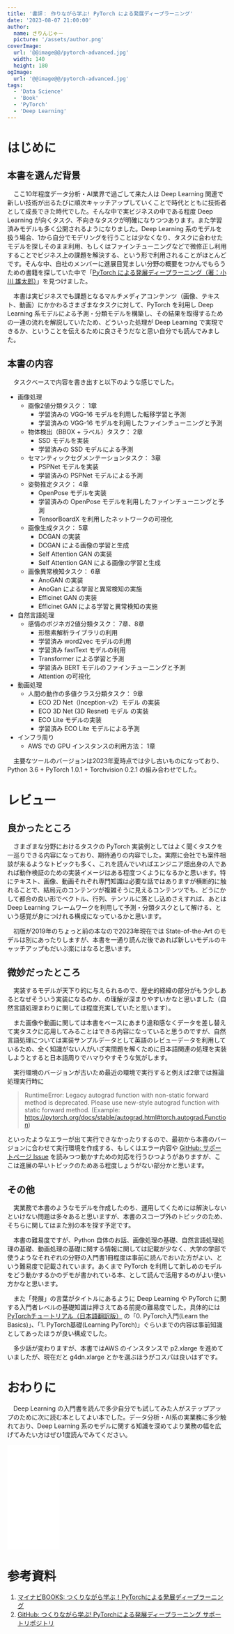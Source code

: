 ```yaml
---
title: '書評： 作りながら学ぶ! PyTorch による発展ディープラーニング'
date: '2023-08-07 21:00:00'
author:
  name: さりんじゃー
  picture: '/assets/author.png'
coverImage:
  url: '@@image@@/pytorch-advanced.jpg'
  width: 140
  height: 180
ogImage:
  url: '@@image@@/pytorch-advanced.jpg'
tags:
  - 'Data Science'
  - 'Book'
  - 'PyTorch'
  - 'Deep Learning'
---
```


# はじめに

## 本書を選んだ背景

　ここ10年程度データ分析・AI業界で過ごして来た人は Deep Learning 関連で新しい技術が出るたびに順次キャッチアップしていくことで時代とともに技術者として成長できた時代でした。そんな中で実ビジネスの中である程度 Deep Learning が向くタスク、不向きなタスクが明確になりつつあります。また学習済みモデルも多く公開されるようになりました。Deep Learning 系のモデルを扱う場合、1から自分でモデリングを行うことは少なくなり、タスクに合わせたモデルを探しそのまま利用、もしくはファインチューニングなどで微修正し利用することでビジネス上の課題を解決する、という形で利用されることがほとんどです。そんな中、自社のメンバーに進展目覚ましい分野の概要をつかんでもらうための書籍を探していた中で「[PyTorch による発展ディープラーニング（著：小川 雄太郎）](https://amzn.to/3Qu7nAB)」を見つけました。

　本書は実ビジネスでも課題となるマルチメディアコンテンツ（画像、テキスト、動画）にかかわるさまざまなタスクに対して、PyTorch を利用し Deep Learning 系モデルによる予測・分類モデルを構築し、その結果を取得するための一連の流れを解説していたため、どういった処理が Deep Learning で実現できるか、ということを伝えるために良さそうだなと思い自分でも読んでみました。

## 本書の内容

　タスクベースで内容を書き出すと以下のような感じでした。

- 画像処理
    - 画像2値分類タスク： 1章
	    - 学習済みの VGG-16 モデルを利用した転移学習と予測
	    - 学習済みの VGG-16 モデルを利用したファインチューニングと予測
    - 物体検出（BBOX + ラベル）タスク： 2章
	    - SSD モデルを実装
	    - 学習済みの SSD モデルによる予測
	- セマンティックセグメンテーションタスク： 3章
	    - PSPNet モデルを実装
		- 学習済みの PSPNet モデルによる予測
	- 姿勢推定タスク： 4章
	    - OpenPose モデルを実装
		- 学習済みの OpenPose モデルを利用したファインチューニングと予測
		- TensorBoardX を利用したネットワークの可視化
	- 画像生成タスク： 5章
	    - DCGAN の実装
		- DCGAN による画像の学習と生成
		- Self Attention GAN の実装
		- Self Attention GAN による画像の学習と生成
	- 画像異常検知タスク： 6章
	    - AnoGAN の実装
		- AnoGan による学習と異常検知の実施
		- Efficinet GAN の実装
		- Efficinet GAN による学習と異常検知の実施
- 自然言語処理
    - 感情のポジネガ2値分類タスク： 7章、8章
	    - 形態素解析ライブラリの利用
		- 学習済み word2vec モデルの利用
		- 学習済み fastText モデルの利用
		- Transformer による学習と予測
		- 学習済み BERT モデルのファインチューニングと予測
		- Attention の可視化
- 動画処理
    - 人間の動作の多値クラス分類タスク： 9章
		- ECO 2D Net（Inception-v2）モデル の実装
	    - ECO 3D Net (3D Resnet) モデル の実装
		- ECO Lite モデルの実装
		- 学習済み ECO Lite モデルによる予測
- インフラ周り
    - AWS での GPU インスタンスの利用方法： 1章

　主要なツールのバージョンは2023年夏時点では少し古いものになっており、Python 3.6 + PyTorch 1.0.1 + Torchvision 0.2.1 の組み合わせでした。

# レビュー

## 良かったところ

　さまざまな分野におけるタスクの PyTorch 実装例としてはよく聞くタスクを一巡りできる内容になっており、期待通りの内容でした。実際に会社でも案件相談が来るようなトピックも多く、これを読んでいればエンジニア畑出身の人であれば動作検証のための実装イメージはある程度つくようになるかと思います。特にテキスト、画像、動画それぞれ専門知識は必要な話ではありますが横断的に触れることで、結局元のコンテンツが複雑そうに見えるコンテンツでも、どうにかして都合の良い形でベクトル、行列、テンソルに落とし込めさえすれば、あとは Deep Learning フレームワークを利用して予測・分類タスクとして解ける、という感覚が身につけれる構成になっているかと思います。

　初版が2019年のちょっと前の本なので2023年現在では State-of-the-Art のモデルは別にあったりしますが、本書を一通り読んだ後であれば新しいモデルのキャッチアップもだいぶ楽にはなると思います。

## 微妙だったところ

　実装するモデルが天下り的に与えられるので、歴史的経緯の部分がもう少しあるとなぜそういう実装になるのか、の理解が深まりやすいかなと思いました（自然言語処理まわりに関しては程度充実していたと思います）。

　また画像や動画に関しては本書をベースにあまり違和感なくデータを差し替えて実タスクに応用してみることはできる内容になっていると思うのですが、自然言語処理については実装サンプルデータとして英語のレビューデータを利用しているため、全く知識がない人がいざ実問題を解くために日本語関連の処理を実装しようとすると日本語周りでハマりやすそうな気がします。

　実行環境のバージョンが古いため最近の環境で実行すると例えば2章では推論処理実行時に 

>RuntimeError: Legacy autograd function with non-static forward method is deprecated. Please use new-style autograd function with static forward method. (Example: https://pytorch.org/docs/stable/autograd.html#torch.autograd.Function)

といったようなエラーが出て実行できなかったりするので、最初から本書のバージョンに合わせて実行環境を作成する、もしくはエラー内容や [GitHub: サポートページ Issue](https://github.com/YutaroOgawa/pytorch_advanced/issues) を読みつつ動かすための対応を行うひつようがありますが、ここは進展の早いトピックのためある程度しょうがない部分かと思います。

## その他

　実業務で本書のようなモデルを作成したのち、運用してくためには解決しないといけない問題は多々あると思いますが、本書のスコープ外のトピックのため、そちらに関してはまた別の本を探す予定です。

　本書の難易度ですが、Python 自体のお話、画像処理の基礎、自然言語処理処理の基礎、動画処理の基礎に関する情報に関しては記載が少なく、大学の学部で使うようなそれぞれの分野の入門書1冊程度は事前に読んでおいた方がよい、という難易度で記載されています。あくまで PyTorch を利用して新しめのモデルをどう動かするかのデモが書かれている本、として読んで活用するのがよい使い方かなと思います。

　また「発展」の言葉がタイトルにあるように Deep Learning や PyTorch に関する入門者レベルの基礎知識は押さえてある前提の難易度でした。具体的には [PyTorchチュートリアル（日本語翻訳版）](https://yutaroogawa.github.io/pytorch_tutorials_jp/) の「0. PyTorch入門(Learn the Basics)」、「1. PyTorch基礎(Learning PyTorch)」ぐらいまでの内容は事前知識としてあったほうが良い構成でした。

　多少話が変わりますが、本書ではAWS のインスタンスで p2.xlarge を進めていましたが、現在だと g4dn.xlarge とかを選ぶほうがコスパは良いはずです。

# おわりに

　Deep Learning の入門書を読んで多少自分でも試してみた人がステップアップのために次に読む本としてよい本でした。データ分析・AI系の実業務に多少触れており、Deep Learning 系のモデルに関する知識を深めてより業務の幅を広げてみたい方はぜひ1度読んでみてください。

<iframe sandbox="allow-popups allow-scripts allow-modals allow-forms allow-same-origin" style="width:120px;height:240px;" marginwidth="0" marginheight="0" scrolling="no" frameborder="0" src="//rcm-fe.amazon-adsystem.com/e/cm?lt1=_blank&bc1=FFFFFF&IS2=1&bg1=FFFFFF&fc1=000000&lc1=0000FF&t=&language=ja_JP&o=9&p=8&l=as4&m=amazon&f=ifr&ref=as_ss_li_til&asins=4839970254&linkId=ca37100cca961b545952a37c508f62ec"></iframe>

# 参考資料

1. [マイナビBOOKS: つくりながら学ぶ！PyTorchによる発展ディープラーニング
](https://book.mynavi.jp/ec/products/detail/id=104855) 
2. [GitHub: つくりながら学ぶ! PyTorchによる発展ディープラーニング サポートリポジトリ](https://github.com/YutaroOgawa/pytorch_advanced)
